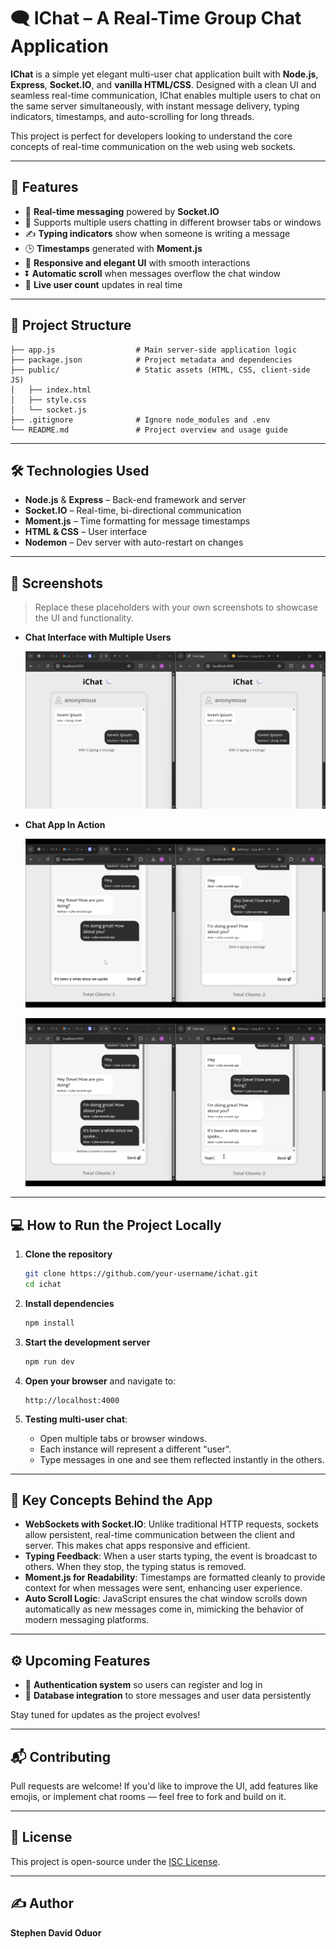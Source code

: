 # 🗨️ IChat – A Real-Time Group Chat Application

**IChat** is a simple yet elegant multi-user chat application built with **Node.js**, **Express**, **Socket.IO**, and **vanilla HTML/CSS**. Designed with a clean UI and seamless real-time communication, IChat enables multiple users to chat on the same server simultaneously, with instant message delivery, typing indicators, timestamps, and auto-scrolling for long threads.

This project is perfect for developers looking to understand the core concepts of real-time communication on the web using web sockets.

---

## 🚀 Features

- 🔁 **Real-time messaging** powered by **Socket.IO**
- 👥 Supports multiple users chatting in different browser tabs or windows
- ✍️ **Typing indicators** show when someone is writing a message
- 🕒 **Timestamps** generated with **Moment.js**
- 🎨 **Responsive and elegant UI** with smooth interactions
- ⏬ **Automatic scroll** when messages overflow the chat window
- 🔄 **Live user count** updates in real time

---

## 📁 Project Structure

```plaintext
├── app.js                  # Main server-side application logic
├── package.json            # Project metadata and dependencies
├── public/                 # Static assets (HTML, CSS, client-side JS)
│   ├── index.html
│   ├── style.css
│   └── socket.js
├── .gitignore              # Ignore node_modules and .env
└── README.md               # Project overview and usage guide
```

---

## 🛠️ Technologies Used

- **Node.js** & **Express** – Back-end framework and server
- **Socket.IO** – Real-time, bi-directional communication
- **Moment.js** – Time formatting for message timestamps
- **HTML & CSS** – User interface
- **Nodemon** – Dev server with auto-restart on changes

---

## 📸 Screenshots

> Replace these placeholders with your own screenshots to showcase the UI and functionality.

- **Chat Interface with Multiple Users**

  ![Chat UI Screenshot](screenshots/Screenshot%202025-07-22%20004037.png)

- **Chat App In Action**

  ![Typing Screenshot](screenshots/Screenshot%202025-07-22%20012503.png)

  ![Typing Screenshot](screenshots/Screenshot%202025-07-22%20012532.png)


---

## 💻 How to Run the Project Locally

1. **Clone the repository**
   ```bash
   git clone https://github.com/your-username/ichat.git
   cd ichat
   ```

2. **Install dependencies**
   ```bash
   npm install
   ```

3. **Start the development server**
   ```bash
   npm run dev
   ```

4. **Open your browser** and navigate to:
   ```
   http://localhost:4000
   ```

5. **Testing multi-user chat**:
   - Open multiple tabs or browser windows.
   - Each instance will represent a different "user".
   - Type messages in one and see them reflected instantly in the others.

---

## 🧠 Key Concepts Behind the App

- **WebSockets with Socket.IO**: Unlike traditional HTTP requests, sockets allow persistent, real-time communication between the client and server. This makes chat apps responsive and efficient.
- **Typing Feedback**: When a user starts typing, the event is broadcast to others. When they stop, the typing status is removed.
- **Moment.js for Readability**: Timestamps are formatted cleanly to provide context for when messages were sent, enhancing user experience.
- **Auto Scroll Logic**: JavaScript ensures the chat window scrolls down automatically as new messages come in, mimicking the behavior of modern messaging platforms.

---

## ⚙️ Upcoming Features

- 🔐 **Authentication system** so users can register and log in
- 💾 **Database integration** to store messages and user data persistently

Stay tuned for updates as the project evolves!

---

## 📬 Contributing

Pull requests are welcome! If you'd like to improve the UI, add features like emojis, or implement chat rooms — feel free to fork and build on it.

---

## 📝 License

This project is open-source under the [ISC License](LICENSE).

---

## ✍️ Author

**Stephen David Oduor**
